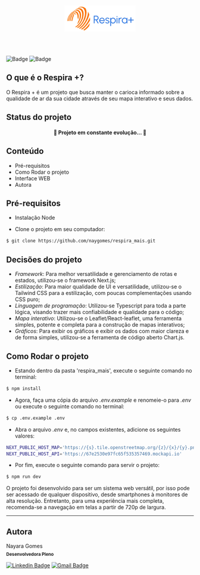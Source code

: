 <p align="center">
    <img src="./src/assets/logotipo.png" height="70" alt="logo"/>
    <br/>
</p>
<br/>
<br/>

  
![Badge](https://img.shields.io/badge/Next.js-1b1d20?style=for-the-badge&logo=nextjs&logoColor=white)
![Badge](https://img.shields.io/badge/Tailwind-00bcff?style=for-the-badge&logo=tailwind&logoColor=white)


## O que é o Respira +?
O Respira + é um projeto que busca manter o carioca informado sobre a qualidade de ar da sua cidade através de seu mapa interativo e seus dados.

## Status do projeto
  <h4 align="center"> 
	🚧  Projeto em constante evolução...  🚧
  </h4>

## Conteúdo
 * Pré-requisitos
 * Como Rodar o projeto
 * Interface WEB
 * Autora
 
## Pré-requisitos

- Instalação Node

- Clone o projeto em seu computador:
``` bash
$ git clone https://github.com/naygomes/respira_mais.git
```
## Decisões do projeto
- *Framework*: Para melhor versatilidade e gerenciamento de rotas e estados, utilizou-se o framework Next.js;
- *Estilização*: Para maior qualidade de UI e versatilidade, utilizou-se o Tailwind CSS para a estilização, com poucas complementações usando CSS puro;
- *Linguagem de programação*: Utilizou-se Typescript para toda a parte lógica, visando trazer mais confiabilidade e qualidade para o código;
- *Mapa interativo*: Utilizou-se o Leaflet/React-leaflet, uma ferramenta simples, potente e completa para a construção de mapas interativos;
- *Gráficos*: Para exibir os gráficos e exibir os dados com maior clareza e de forma simples, utilizou-se a ferramenta de código aberto Chart.js.

## Como Rodar o projeto

+ Estando dentro da pasta 'respira_mais', execute o seguinte comando no terminal:
``` bash
$ npm install
```
+ Agora, faça uma cópia do arquivo *.env.example* e renomeie-o para *.env* ou execute o seguinte comando no terminal:
``` bash
$ cp .env.example .env
```
+ Abra o arquivo *.env* e, no campos existentes, adicione os seguintes valores:
``` bash
NEXT_PUBLIC_HOST_MAP='https://{s}.tile.openstreetmap.org/{z}/{x}/{y}.png'
NEXT_PUBLIC_HOST_API='https://67e2530e97fc65f535357469.mockapi.io'
```
+ Por fim, execute o seguinte comando para servir o projeto:
``` bash
$ npm run dev
```

O projeto foi desenvolvido para ser um sistema web versátil, por isso pode ser acessado de qualquer dispositivo, desde smartphones à monitores de alta resolução. Entretanto, para uma experiência mais completa, recomenda-se a navegação em telas a partir de 720p de largura.

---
## Autora

 
 Nayara Gomes<br/>
 <sub><b>Desenvolvedora Pleno</b></sub>

[![Linkedin Badge](https://img.shields.io/badge/-Nayara-blue?style=flat-square&logo=Linkedin&logoColor=white&link=https://www.linkedin.com/in/nayara-gomes-15727756/)](https://www.linkedin.com/in/nayara-gomes-15727756/) 
[![Gmail Badge](https://img.shields.io/badge/-nayara.gomes13@poli.ufrj.br-c14438?style=flat-square&logo=Gmail&logoColor=white&link=mailto:nayara.gomes13@poli.ufrj.br)](mailto:nayara.gomes13@poli.ufrj.br)


